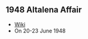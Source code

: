 ## 1948 Altalena Affair
- [Wiki](https://en.wikipedia.org/wiki/Altalena_Affair)
- On 20-23 June 1948